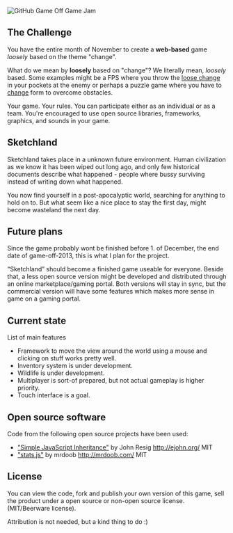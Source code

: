 ![GitHub Game Off Game Jam](https://f.cloud.github.com/assets/121322/1436486/25f88b78-4158-11e3-9b23-43596516362c.png)

## The Challenge

You have the entire month of November to create a **web-based** game *loosely* based on the theme "change".

What do we mean by **loosely** based on "change"? We literally mean, *loosely* based. Some examples might be a FPS where you throw the [loose change](http://www.merriam-webster.com/dictionary/loose%20change) in your pockets at the enemy or perhaps a puzzle game where you have to [change](http://www.merriam-webster.com/dictionary/change) form to overcome obstacles.

Your game. Your rules. You can participate either as an individual or as a team. You're encouraged to use open source libraries, frameworks, graphics, and sounds in your game.

## Sketchland
Sketchland takes place in a unknown future environment. Human civilization as we know it has been wiped out long ago, and only few historical documents describe what happened - people where bussy surviving instead of writing down what happened.

You now find yourself in a post-apocalyptic world, searching for anything to hold on to. But what  seem like a nice place to stay the first day, might become wasteland the next day.

## Future plans

Since the game probably wont be finished before 1. of December, the end date of game-off-2013, this is what I plan for the project.

“Sketchland” should become a finished game useable for everyone. Beside that, a less open source version might be developed and distributed through an online marketplace/gaming portal. Both versions will stay in sync, but the commercial version will have some features which makes more sense in game on a gaming portal.

## Current state
List of main features

* Framework to move the view around the world using a mouse and clicking on stuff works pretty well.
* Inventory system is under development. 
* Wildlife is under development.
* Multiplayer is sort-of prepared, but not actual gameplay is higher priority.
* Touch interface is a goal.

## Open source software
Code from the following open source projects have been used:

* ["Simple JavaScript Inheritance"](https://github.com/mrdoob/stats.js/) by John Resig http://ejohn.org/ MIT
* ["stats.js"](http://ejohn.org/blog/simple-javascript-inheritance/) by mrdoob http://mrdoob.com/ MIT

## License
You can view the code, fork and publish your own version of this game, sell the product under a open source or non-open source license. (MIT/Beerware license).

Attribution is not needed, but a kind thing to do :)
